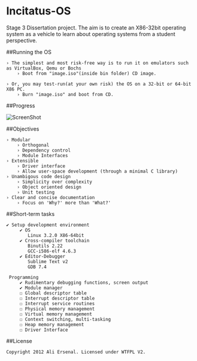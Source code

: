Incitatus-OS
============

Stage 3 Dissertation project. The aim is to create an X86-32bit operating system as a vehicle to learn about operating systems from a student perspective.

##Running the OS

	› The simplest and most risk-free way is to run it on emulators such as VirtualBox, Qemu or Bochs
		› Boot from "image.iso"(inside bin folder) CD image.

	› Or, you may test-run(at your own risk) the OS on a 32-bit or 64-bit X86 PC.
		› Burn "image.iso" and boot from CD.

##Progress

![ScreenShot](http://oi50.tinypic.com/34zls20.jpg)

##Objectives

	› Modular
		› Orthogonal
		› Dependency control
		› Module Interfaces
	› Extensible
		› Driver interface
		› Allow user-space development (through a minimal C library)
	› Unambigous code design
		› Simplicity over complexity
		› Object oriented design
		› Unit testing
	› Clear and concise documentation
		› Focus on 'Why?' more than 'What?'

##Short-term tasks

	✔ Setup development environment
		 ✔ OS
			Linux 3.2.0 X86-64bit
		 ✔ Cross-compiler toolchain
			Binutils 2.22
			GCC-i586-elf 4.6.3
		 ✔ Editor-Debugger
			Sublime Text v2
			GDB 7.4

	 Programming
		 ✔ Rudimentary debugging functions, screen output
		 ✔ Module manager
		 ☐ Global descriptor table
		 ☐ Interrupt descriptor table
		 ☐ Interrupt service routines
		 ☐ Physical memory management
		 ☐ Virtual memory management
		 ☐ Context switching, multi-tasking
		 ☐ Heap memory management
		 ☐ Driver Interface

##License

	Copyright 2012 Ali Ersenal. Licensed under WTFPL V2.



